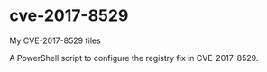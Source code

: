 # cve-2017-8529
My CVE-2017-8529 files

A PowerShell script to configure the registry fix in CVE-2017-8529.
